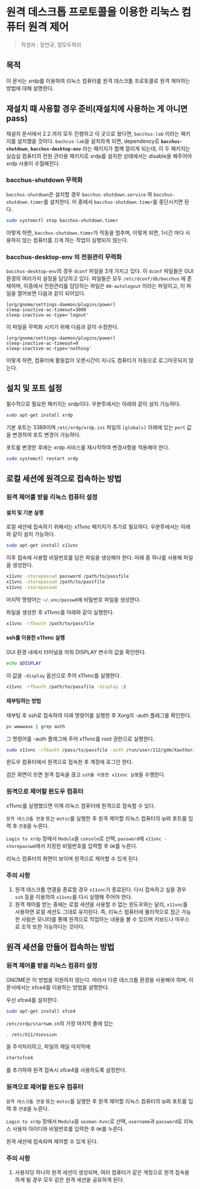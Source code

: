 # 원격 데스크톱 프로토콜을 이용한 리눅스 컴퓨터 원격 제어
> 작성자 : 정연규, 정모두하리

## 목적
이 문서는 xrdp를 이용하여 리눅스 컴퓨터를 원격 데스크톱 프로토콜로 원격 제어하는 방법에 대해 설명한다.

## 재설치 때 사용할 경우 준비(재설치에 사용하는 게 아니면 pass)  
재설치 문서에서 2.2.까지 모두 진행하고 이 곳으로 왔다면, ```bacchus-lab``` 이라는 패키지를 설치했을 것이다. ```bachcus-lab```을 설치하게 되면, dependency로 **```bacchus-shutdown```**, **```bacchus-desktop-env```** 라는 패키지가 함께 깔리게 되는데, 이 두 패키지는 실습실 컴퓨터의 전원 관리용 패키지로 xrdp를 설치한 상태에서는 disable을 해주어야 xrdp 사용이 수월해진다.

### bacchus-shutdown 무력화
```bacchus-shutdown```은 설치할 경우 ```bacchus-shutdown.service``` 와 ```bacchus-shutdown.timer```를 설치한다. 이 중에서 ```bacchus-shutdown.timer```를 중단시키면 된다.

```sh
sudo systemctl stop bacchus-shutdown.timer
```

이렇게 하면, ```bacchus-shutdown.timer```가 작동을 멈추며, 이렇게 되면, 1시간 마다 사용하지 않는 컴퓨터를 끄게 하는 작업이 실행되지 않는다.  

### bacchus-desktop-env 의 전원관리 무력화
```bacchus-desktop-env```의 경우 ```dconf``` 파일을 3개 가지고 있다. 이 ```dconf``` 파일들은 GUI 환경의 여러가지 설정을 담당하고 있다. 파일들은 모두 ```/etc/dconf/db/bacchus``` 에 존재하며, 이중에서 전원관리를 담당하는 파일은 ```00-autologout``` 이라는 파일이고, 이 파일을 열어보면 다음과 같이 되어있다.

```
[org/gnome/settings-daemon/plugins/power]
sleep-inactive-ac-timeout=3000
sleep-inactive-ac-type='logout'
```  
이 파일을 무력화 시키기 위해 다음과 같이 수정한다.
```
[org/gnome/settings-daemon/plugins/power]
sleep-inactive-ac-timeout=0
sleep-inactive-ac-type='nothing'
```  
이렇게 하면, 컴퓨터에 활동없이 오랜시간이 지나도 컴퓨터가 자동으로 로그아웃되지 않는다.

## 설치 및 포트 설정
필수적으로 필요한 패키지는 xrdp이다. 우분투에서는 아래와 같이 설치 가능하다.
```sh
sudo apt-get install xrdp
```
기본 포트는 3389이며 `/etc/xrdp/xrdp.ini` 파일의 `[globals]` 아래에 있는 `port` 값을 변경하여 포트 변경이 가능하다.

포트를 변경한 후에는 xrdp 서비스를 재시작하여 변경사항을 적용해야 한다.

```sh
sudo systemctl restart xrdp
```

## 로컬 세션에 원격으로 접속하는 방법
### 원격 제어를 받을 리눅스 컴퓨터 설정
#### 설치 및 기본 실행
로컬 세션에 접속하기 위해서는 x11vnc 패키지가 추가로 필요하다. 우분투에서는 아래와 같이 설치 가능하다.
```sh
sudo apt-get install x11vnc
```

이후 접속에 사용할 비밀번호를 담은 파일을 생성해야 한다. 아래 중 하나를 사용해 파일을 생성한다.
```sh
x11vnc -storepasswd password /path/to/passfile
x11vnc -storepasswd /path/to/passfile
x11vnc -storepasswd
```
마지막 명령어는 `~/.vnc/passwd`에 비밀번호 파일을 생성한다.

파일을 생성한 후 x11vnc를 아래와 같이 실행한다.
```sh
x11vnc -rfbauth /path/to/passfile
```

#### ssh를 이용한 x11vnc 실행
GUI 환경 내에서 터미널을 띄워 DISPLAY 변수의 값을 확인한다.
```sh
echo $DISPLAY
```

이 값을 `-display` 옵션으로 주어 x11vnc를 실행한다.
```sh
x11vnc -rfbauth /path/to/passfile -display :1
```

#### 재부팅하는 방법
재부팅 후 ssh로 접속하여 아래 명령어를 실행한 후 Xorg의 -auth 플래그를 확인한다.
```sh
ps wwwwaux | grep auth
```

그 명령어를 -auth 플래그에 주어 x11vnc를 root 권한으로 실행한다.
```sh
sudo x11vnc -rfbauth /pass/to/passfile -auth /run/user/112/gdm/Xauthority
```

윈도우 컴퓨터에서 원격으로 접속한 후 계정에 로그인 한다.

검은 화면이 뜨면 원격 접속을 끊고 `ssh를 이용한 x11vnc 실행`을 수행한다.

### 원격으로 제어할 윈도우 컴퓨터
x11vnc를 실행했으면 이제 리눅스 컴퓨터에 원격으로 접속할 수 있다.

`원격 데스크톱 연결` 또는 `mstsc`를 실행한 후 원격 제어할 리눅스 컴퓨터의 ip와 포트를 입력 후 `연결`을 누른다.

`Login to xrdp` 창에서 `Module`을 `console`로 선택, `password`에 `x11vnc -storepasswd`에서 지정한 비밀번호를 입력할 후 `OK`를 누른다.

리눅스 컴퓨터의 화면이 보이며 원격으로 제어할 수 있게 된다.

### 주의 사항
1. 원격 데스크톱 연결을 종료할 경우 `x11vnc`가 종료된다. 다시 접속하고 싶을 경우 `ssh` 등을 이용하여 `x11vnc`를 다시 실행해 주어야 한다.
1. 원격 제어를 받는 중에는 로컬 세션을 사용할 수 없는 윈도우와는 달리, `x11vnc`를 사용하면 로컬 세션도 그대로 유지된다. 즉, 리눅스 컴퓨터에 물리적으로 접근 가능한 사람은 모니터를 통해 원격으로 작업하는 내용을 볼 수 있으며 키보드나 마우스로 조작 또한 가능하다는 것이다.

## 원격 세션을 만들어 접속하는 방법
### 원격 제어를 받을 리눅스 컴퓨터 설정
GNOME은 이 방법을 지원하지 않는다. 따라서 다른 데스크톱 환경을 사용해야 하며, 이 문서에서는 xfce4를 이용하는 방법을 설명한다.

우선 xfce4를 설치한다.
```sh
sudo apt-get install xfce4
```

`/etc/xrdp/startwm.sh`의 가장 마지막 줄에 있는
```sh
. /etc/X11/Xsession
```
을 주석처리하고, 파일의 제일 마지막에
```sh
startxfce4
```
를 추가하여 원격 접속시 xfce4를 사용하도록 설정한다.

### 원격으로 제어할 윈도우 컴퓨터
`원격 데스크톱 연결` 또는 `mstsc`를 실행한 후 원격 제어할 리눅스 컴퓨터의 ip와 포트를 입력 후 `연결`을 누른다.

`Login to xrdp` 창에서 `Module`을 `sesman-Xvnc`로 선택, `username`과 `password`로 리눅스 사용자 아이디와 비밀번호를 입력한 후 `OK`를 누른다.

원격 세션에 접속되며 제어할 수 있게 된다.

### 주의 사항
1. 사용자당 하나의 원격 세션이 생성되며, 여러 컴퓨터가 같은 계정으로 원격 접속을 하게 될 경우 모두 같은 원격 세션을 공유하게 된다.

